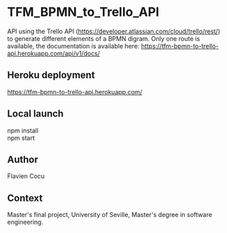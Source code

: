 # TFM_BPMN_to_Trello_API

API using the Trello API (https://developer.atlassian.com/cloud/trello/rest/) to generate different elements of a BPMN digram. Only one route is available, the documentation is available here: https://tfm-bpmn-to-trello-api.herokuapp.com/api/v1/docs/

## Heroku deployment
https://tfm-bpmn-to-trello-api.herokuapp.com/

## Local launch
npm install <br/>
npm start

## Author
Flavien Cocu

## Context
Master's final project, University of Seville, Master's degree in software engineering.

